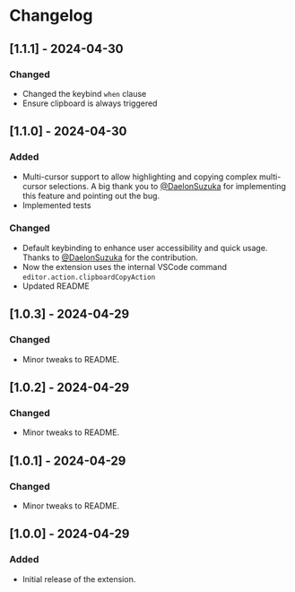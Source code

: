 # Changelog

## [1.1.1] - 2024-04-30

### Changed

- Changed the keybind `when` clause
- Ensure clipboard is always triggered

## [1.1.0] - 2024-04-30

### Added

- Multi-cursor support to allow highlighting and copying complex multi-cursor selections. A big thank you to [@DaelonSuzuka](https://github.com/DaelonSuzuka) for implementing this feature and pointing out the bug.
- Implemented tests

### Changed

- Default keybinding to enhance user accessibility and quick usage. Thanks to [@DaelonSuzuka](https://github.com/DaelonSuzuka) for the contribution.
- Now the extension uses the internal VSCode command `editor.action.clipboardCopyAction`
- Updated README

## [1.0.3] - 2024-04-29

### Changed

- Minor tweaks to README.

## [1.0.2] - 2024-04-29

### Changed

- Minor tweaks to README.

## [1.0.1] - 2024-04-29

### Changed

- Minor tweaks to README.

## [1.0.0] - 2024-04-29

### Added

- Initial release of the extension.
